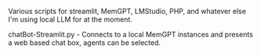 Various scripts for streamlit, MemGPT, LMStudio, PHP, and whatever else I'm using local LLM for at the moment.

chatBot-Streamlit.py - Connects to a local MemGPT instances and presents a web based chat box, agents can be selected.
